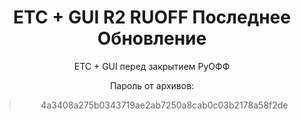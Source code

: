 <h1 style="text-align:center">ETC + GUI R2 RUOFF Последнее Обновление</h1>

<p style="text-align:center">ETC + GUI перед закрытием РуОФФ</p>

<p style="text-align:center">Пароль от архивов:</p>

<blockquote>
<p style="text-align:center">4a3408a275b0343719ae2ab7250a8cab0c03b2178a58f2de</p>
</blockquote>

<p>&nbsp;</p>
